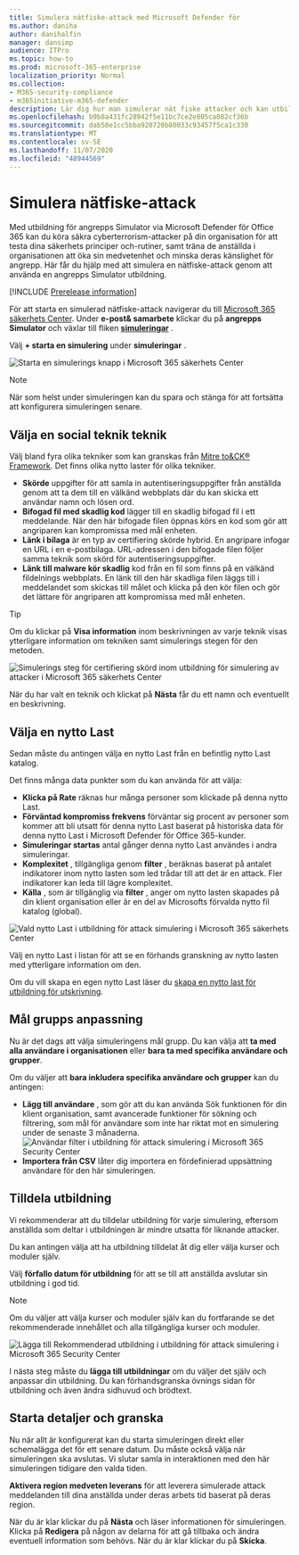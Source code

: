 ```yaml
---
title: Simulera nätfiske-attack med Microsoft Defender för
ms.author: daniha
author: danihalfin
manager: dansimp
audience: ITPro
ms.topic: how-to
ms.prod: microsoft-365-enterprise
localization_priority: Normal
ms.collection:
- M365-security-compliance
- m365initiative-m365-defender
description: Lär dig hur man simulerar nät fiske attacker och kan utbilda dina användare om nätfiske-förebyggande med utbildning för attack simulering i Microsoft Defender för Office 365.
ms.openlocfilehash: b9b8a431fc28942f5e11bc7ce2e805ca082cf36b
ms.sourcegitcommit: dab50e1cc5bba920720b80033c93457f5ca1c330
ms.translationtype: MT
ms.contentlocale: sv-SE
ms.lasthandoff: 11/07/2020
ms.locfileid: "48944569"
---
```

# <a name="simulate-a-phishing-attack"></a>Simulera nätfiske-attack

Med utbildning för angrepps Simulator via Microsoft Defender för Office 365 kan du köra säkra cyberterrorism-attacker på din organisation för att testa dina säkerhets principer och-rutiner, samt träna de anställda i organisationen att öka sin medvetenhet och minska deras känslighet för angrepp. Här får du hjälp med att simulera en nätfiske-attack genom att använda en angrepps Simulator utbildning.

[!INCLUDE [Prerelease information](../includes/prerelease.md)]

För att starta en simulerad nätfiske-attack navigerar du till [Microsoft 365 säkerhets Center](https://security.microsoft.com/). Under **e-post& samarbete** klickar du på **angrepps Simulator** och växlar till fliken [**simuleringar**](https://security.microsoft.com/attacksimulator?viewid=simulations) .

Välj **+ starta en simulering** under **simuleringar** .

![Starta en simulerings knapp i Microsoft 365 säkerhets Center](../../media/attack-sim-preview-launch.png)

> [!NOTE]
> När som helst under simuleringen kan du spara och stänga för att fortsätta att konfigurera simuleringen senare.

## <a name="selecting-a-social-engineering-technique"></a>Välja en social teknik teknik

Välj bland fyra olika tekniker som kan granskas från [Mitre to&CK® Framework](https://attack.mitre.org/techniques/enterprise/). Det finns olika nytto laster för olika tekniker.

- **Skörde** uppgifter för att samla in autentiseringsuppgifter från anställda genom att ta dem till en välkänd webbplats där du kan skicka ett användar namn och lösen ord.
- **Bifogad fil med skadlig kod** lägger till en skadlig bifogad fil i ett meddelande. När den här bifogade filen öppnas körs en kod som gör att angriparen kan kompromissa med mål enheten.
- **Länk i bilaga** är en typ av certifiering skörde hybrid. En angripare infogar en URL i en e-postbilaga. URL-adressen i den bifogade filen följer samma teknik som skörd för autentiseringsuppgifter.
- **Länk till malware kör skadlig** kod från en fil som finns på en välkänd fildelnings webbplats. En länk till den här skadliga filen läggs till i meddelandet som skickas till målet och klicka på den kör filen och gör det lättare för angriparen att kompromissa med mål enheten.

> [!TIP]
> Om du klickar på **Visa information** inom beskrivningen av varje teknik visas ytterligare information om tekniken samt simulerings stegen för den metoden.
>
> ![Simulerings steg för certifiering skörd inom utbildning för simulering av attacker i Microsoft 365 säkerhets Center](../../media/attack-sim-preview-sim-steps.png)

När du har valt en teknik och klickat på **Nästa** får du ett namn och eventuellt en beskrivning.

## <a name="selecting-a-payload"></a>Välja en nytto Last

Sedan måste du antingen välja en nytto Last från en befintlig nytto Last katalog.

Det finns många data punkter som du kan använda för att välja:

- **Klicka på Rate** räknas hur många personer som klickade på denna nytto Last.
- **Förväntad kompromiss frekvens** förväntar sig procent av personer som kommer att bli utsatt för denna nytto Last baserat på historiska data för denna nytto Last i Microsoft Defender för Office 365-kunder.
- **Simuleringar startas** antal gånger denna nytto Last användes i andra simuleringar.
- **Komplexitet** , tillgängliga genom **filter** , beräknas baserat på antalet indikatorer inom nytto lasten som led trådar till att det är en attack. Fler indikatorer kan leda till lägre komplexitet.
- **Källa** , som är tillgänglig via **filter** , anger om nytto lasten skapades på din klient organisation eller är en del av Microsofts förvalda nytto fil katalog (global).

![Vald nytto Last i utbildning för attack simulering i Microsoft 365 säkerhets Center](../../media/attack-sim-preview-select-payload.png)

Välj en nytto Last i listan för att se en förhands granskning av nytto lasten med ytterligare information om den.

Om du vill skapa en egen nytto Last läser du [skapa en nytto last för utbildning för utskrivning](attack-simulation-training-payloads.md).

## <a name="audience-targeting"></a>Mål grupps anpassning

Nu är det dags att välja simuleringens mål grupp. Du kan välja att **ta med alla användare i organisationen** eller **bara ta med specifika användare och grupper**. 

Om du väljer att **bara inkludera specifika användare och grupper** kan du antingen:

- **Lägg till användare** , som gör att du kan använda Sök funktionen för din klient organisation, samt avancerade funktioner för sökning och filtrering, som mål för användare som inte har riktat mot en simulering under de senaste 3 månaderna.
  ![Användar filter i utbildning för attack simulering i Microsoft 365 Security Center](../../media/attack-sim-preview-user-targeting.png)
- **Importera från CSV** låter dig importera en fördefinierad uppsättning användare för den här simuleringen.

## <a name="assigning-training"></a>Tilldela utbildning

Vi rekommenderar att du tilldelar utbildning för varje simulering, eftersom anställda som deltar i utbildningen är mindre utsatta för liknande attacker.

Du kan antingen välja att ha utbildning tilldelat åt dig eller välja kurser och moduler själv.

Välj **förfallo datum för utbildning** för att se till att anställda avslutar sin utbildning i god tid.

> [!NOTE]
> Om du väljer att välja kurser och moduler själv kan du fortfarande se det rekommenderade innehållet och alla tillgängliga kurser och moduler.
>
> ![Lägga till Rekommenderad utbildning i utbildning för attack simulering i Microsoft 365 Security Center](../../media/attack-sim-preview-add-training.png)

I nästa steg måste du **lägga till utbildningar** om du väljer det själv och anpassar din utbildning. Du kan förhandsgranska övnings sidan för utbildning och även ändra sidhuvud och brödtext.

## <a name="launch-details-and-review"></a>Starta detaljer och granska

Nu när allt är konfigurerat kan du starta simuleringen direkt eller schemalägga det för ett senare datum. Du måste också välja när simuleringen ska avslutas. Vi slutar samla in interaktionen med den här simuleringen tidigare den valda tiden. 

**Aktivera region medveten leverans** för att leverera simulerade attack meddelanden till dina anställda under deras arbets tid baserat på deras region.

När du är klar klickar du på **Nästa** och läser informationen för simuleringen. Klicka på **Redigera** på någon av delarna för att gå tillbaka och ändra eventuell information som behövs. När du är klar klickar du på **Skicka**.
